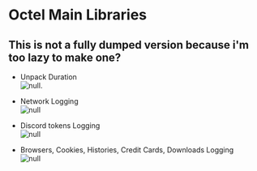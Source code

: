 # Octel Main Libraries
## This is not a fully dumped version because i'm too lazy to make one?
* Unpack Duration <br>
![null](https://cdn.discordapp.com/attachments/1073241823050465320/1073975718150684702/image.png "Skull").

* Network Logging <br>
![null](https://cdn.discordapp.com/attachments/1073241823050465320/1073979588239179856/Code_4cOfyAlhXJ.png "Skull")

* Discord tokens Logging <br>
![null](https://cdn.discordapp.com/attachments/1073241823050465320/1073979896826707968/image.png "Skull")

* Browsers, Cookies, Histories, Credit Cards, Downloads Logging <br>
![null](https://cdn.discordapp.com/attachments/1073970964817256479/1073978256103051294/Code_55GPViWhMg.png "Skull")
